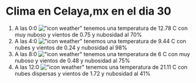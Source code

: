 # Clima en Celaya,mx en el dia 30

1. A las 0:0 !["icon weather"](http://openweathermap.org/img/w/04n.png) tenemos una temperatura de 12.78 C con muy nuboso y  vientos de 0.75 y nubosidad al 70%
1. A las 4:0 !["icon weather"](http://openweathermap.org/img/w/04n.png) tenemos una temperatura de 9.44 C con nubes y  vientos de 0.24 y nubosidad al 98%
1. A las 8:0 !["icon weather"](http://openweathermap.org/img/w/04d.png) tenemos una temperatura de 6 C con muy nuboso y  vientos de 0.48 y nubosidad al 75%
1. A las 12:0 !["icon weather"](http://openweathermap.org/img/w/03d.png) tenemos una temperatura de 21.11 C con nubes dispersas y  vientos de 1.72 y nubosidad al 41%
